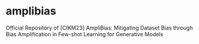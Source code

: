 # amplibias
Official Repository of [CIKM23] AmpliBias: Mitigating Dataset Bias through Bias Amplification in Few-shot Learning for Generative Models
